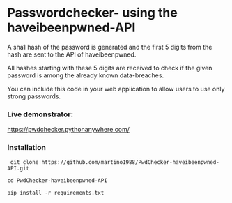 # Passwordchecker- using the haveibeenpwned-API

A sha1 hash of the password is generated and the first 5 digits from the hash are sent to the API of haveibeenpwned. 

All hashes starting with these 5 digits are received to check if the given password is among the already known data-breaches.

You can include this code in your web application to allow users to use only strong passwords.

### Live demonstrator:

https://pwdchecker.pythonanywhere.com/

### Installation

<pre><code> git clone https://github.com/martino1988/PwdChecker-haveibeenpwned-API.git

cd PwdChecker-haveibeenpwned-API

pip install -r requirements.txt </code></pre>

